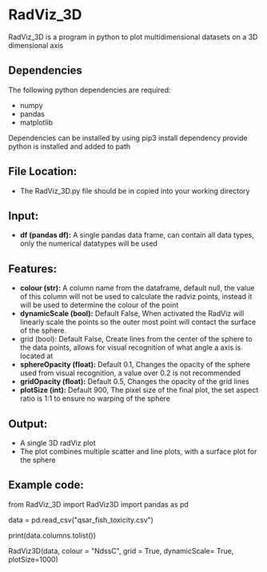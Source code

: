 <h1> RadViz_3D </h1>

<p>RadViz_3D is a program in python to plot multidimensional datasets on a 3D dimensional axis</p>

<h2>Dependencies</h2>
<p>The following python dependencies are required:</p>
<ul>
<li>numpy</li>
<li>pandas</li>
<li>matplotlib</li>
</ul>
<p>Dependencies can be installed by using pip3 install dependency provide python is installed and added to path</p>

<h2>File Location:</h2>
<ul>
<li> The RadViz_3D.py file should be in copied into your working directory </li>
</ul>

<h2>Input:</h2>
<ul>
<li><b>df (pandas df):</b> A single pandas data frame, can contain all data types, only the numerical datatypes will be used</li>
</ul>

<h2>Features:</h2>
<ul>
<li><b>colour (str):</b> A column name from the dataframe, default null, the value of this column will not be used to calculate the radviz points, instead it will be used to determine the colour of the point</li>
<li><b>dynamicScale (bool):</b> Default False, When activated the RadViz will linearly scale the points so the outer most point will contact the surface of the sphere.</li>
<li>grid (bool):</b> Default False, Create lines from the center of the sphere to the data points, allows for visual recognition of what angle a axis is located at</li>
<li><b>sphereOpacity (float):</b> Default 0.1, Changes the opacity of the sphere used from visual recognition, a value over 0.2 is not recommended
<li><b>gridOpacity (float):</b> Default 0.5, Changes the opacity of the grid lines</li>
<li><b>plotSize (int):</b> Default 900, The pixel size of the final plot, the set aspect ratio is 1:1 to ensure no warping of the sphere</li>
</ul>

<h2>Output:</h2>
<ul>
<li>A single 3D radViz plot</li>
<li>The plot combines multiple scatter and line plots, with a surface plot for the sphere</li>
</ul>

<h2>Example code:</h2>
<p>
from RadViz_3D import RadViz3D
import pandas as pd

data = pd.read_csv("qsar_fish_toxicity.csv")

print(data.columns.tolist())

RadViz3D(data, colour = "NdssC", grid = True, dynamicScale= True, plotSize=1000)
</p>
